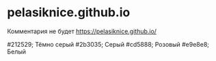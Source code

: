 # pelasiknice.github.io
Комментария не будет
https://pelasiknice.github.io/

#212529; Тёмно серый
#2b3035; Серый
#cd5888; Розовый
#e9e8e8; Белый
